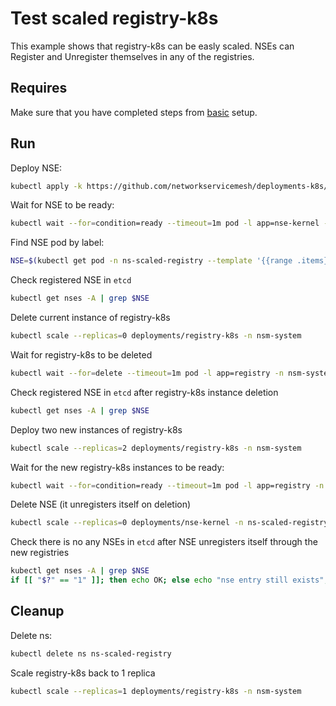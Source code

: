 # Test scaled registry-k8s

This example shows that registry-k8s can be easly scaled. NSEs can Register and Unregister themselves in any of
the registries.

## Requires

Make sure that you have completed steps from [basic](../../basic) setup.

## Run

Deploy NSE:
```bash
kubectl apply -k https://github.com/networkservicemesh/deployments-k8s/examples/features/scaled-registry?ref=v1.13.3-rc.1
```

Wait for NSE to be ready:
```bash
kubectl wait --for=condition=ready --timeout=1m pod -l app=nse-kernel -n ns-scaled-registry
```

Find NSE pod by label:
```bash
NSE=$(kubectl get pod -n ns-scaled-registry --template '{{range .items}}{{.metadata.name}}{{"\n"}}{{end}}' -l app=nse-kernel)
```

Check registered NSE in `etcd`
```bash
kubectl get nses -A | grep $NSE
```

Delete current instance of registry-k8s
```bash
kubectl scale --replicas=0 deployments/registry-k8s -n nsm-system
```

Wait for registry-k8s to be deleted
```bash
kubectl wait --for=delete --timeout=1m pod -l app=registry -n nsm-system
```

Check registered NSE in `etcd` after registry-k8s instance deletion
```bash
kubectl get nses -A | grep $NSE
```

Deploy two new instances of registry-k8s
```bash
kubectl scale --replicas=2 deployments/registry-k8s -n nsm-system
```

Wait for the new registry-k8s instances to be ready:
```bash
kubectl wait --for=condition=ready --timeout=1m pod -l app=registry -n nsm-system
```

Delete NSE (it unregisters itself on deletion)
```bash
kubectl scale --replicas=0 deployments/nse-kernel -n ns-scaled-registry
```

Check there is no any NSEs in `etcd` after NSE unregisters itself through the new registries
```bash
kubectl get nses -A | grep $NSE
if [[ "$?" == "1" ]]; then echo OK; else echo "nse entry still exists"; false; fi
```

## Cleanup

Delete ns:
```bash
kubectl delete ns ns-scaled-registry
```

Scale registry-k8s back to 1 replica
```bash
kubectl scale --replicas=1 deployments/registry-k8s -n nsm-system
```